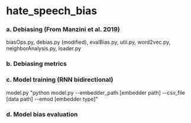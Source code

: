 # hate_speech_bias
### a. Debiasing (From Manzini et al. 2019)

biasOps.py, debias.py (modified), evalBias.py, util.py, word2vec.py, neighborAnalysis.py, loader.py

### b. Debiasing metrics

### c. Model training (RNN bidirectional)

model.py
"python model.py --embedder_path [embedder path] --csv_file [data path] --emod [embedder type]"

### d. Model bias evaluation
